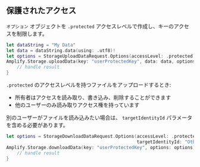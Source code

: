 ## 保護されたアクセス

`オプション` オブジェクトを `.protected` アクセスレベルで作成し、キーのアクセスを制限します。

```swift
let dataString = "My Data"
let data = dataString.data(using: .utf8)!
let options = StorageUploadDataRequest.Options(accessLevel: .protected)
Amplify.Storage.uploadData(key: "userProtectedKey", data: data, options: options) { result in
    // handle result
}
```

`.protected` のアクセスレベルを持つファイルをアップロードするとき:
* 所有者はアクセスを読み取り、書き込み、削除することができます
* 他のユーザーのみ読み取りアクセス権を持っています

別のユーザーがファイルを読み込みたい場合は、 `targetIdentityId` パラメータを含める必要があります。

```swift
let options = StorageDownloadDataRequest.Options(accessLevel: .protected,
                                                 targetIdentityId: "OtherUserIdentityId")
Amplify.Storage.downloadData(key: "userProtectedKey", options: options) { result in
    // handle result
}
```

